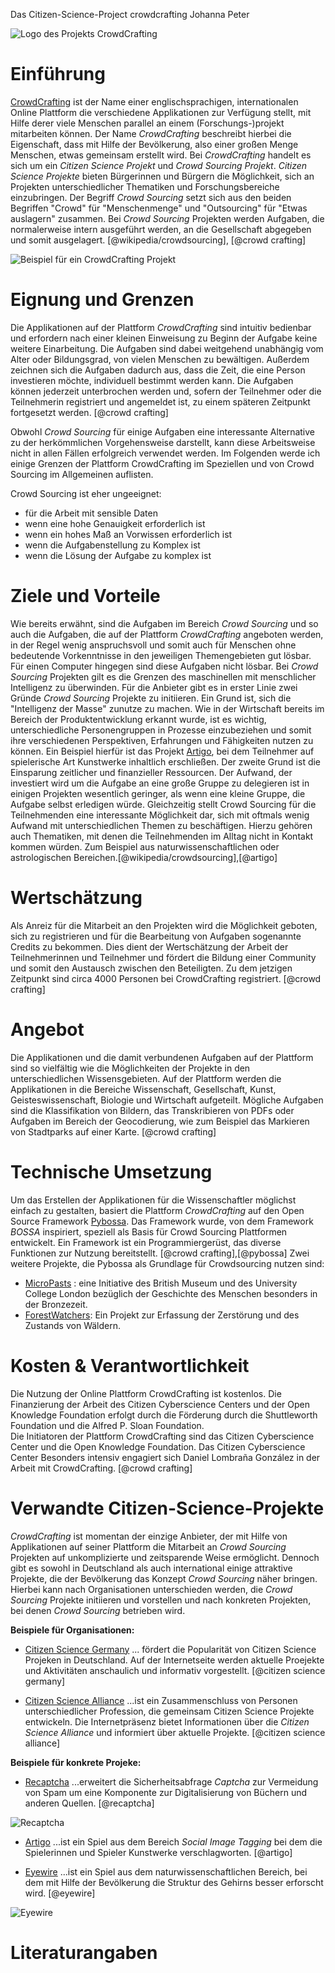 Das Citizen-Science-Project crowdcrafting
Johanna Peter

![Logo des Projekts CrowdCrafting](images/crowdcraftinglogo.png "Logo CrowdCrafting")

# Einführung

[CrowdCrafting][1] ist der Name einer englischsprachigen, internationalen Online Plattform die verschiedene Applikationen zur Verfügung stellt, mit Hilfe derer viele Menschen parallel an einem (Forschungs-)projekt mitarbeiten können.  Der Name *CrowdCrafting* beschreibt hierbei die Eigenschaft, dass mit Hilfe der Bevölkerung, also einer großen Menge Menschen, etwas gemeinsam erstellt wird. Bei *CrowdCrafting* handelt es sich um ein *Citizen Science Projekt* und *Crowd Sourcing Projekt*. *Citizen Science Projekte* bieten Bürgerinnen und Bürgern die Möglichkeit, sich an Projekten unterschiedlicher Thematiken und Forschungsbereiche einzubringen.  Der Begriff *Crowd Sourcing* setzt sich aus den beiden Begriffen "Crowd" für "Menschenmenge" und "Outsourcing" für "Etwas auslagern" zusammen. Bei *Crowd Sourcing* Projekten werden Aufgaben, die normalerweise intern ausgeführt werden, an die Gesellschaft abgegeben und somit ausgelagert. [@wikipedia/crowdsourcing], [@crowd crafting]

![Beispiel für ein CrowdCrafting Projekt](images/crowdcraftingbsp.png "Beispiel CrowdCrafting")

# Eignung und Grenzen

Die Applikationen auf der Plattform *CrowdCrafting* sind intuitiv bedienbar und erfordern nach einer kleinen Einweisung zu Beginn der Aufgabe keine weitere Einarbeitung. Die Aufgaben sind dabei weitgehend unabhängig vom Alter oder Bildungsgrad, von vielen Menschen zu bewältigen. Außerdem zeichnen sich die Aufgaben dadurch aus, dass die Zeit, die eine Person investieren möchte, individuell bestimmt werden kann. Die Aufgaben können jederzeit unterbrochen werden und, sofern der Teilnehmer oder die Teilnehmerin registriert und angemeldet ist, zu einem späteren Zeitpunkt fortgesetzt werden. [@crowd crafting]

Obwohl *Crowd Sourcing* für einige Aufgaben eine interessante Alternative zu der herkömmlichen Vorgehensweise darstellt, kann diese Arbeitsweise nicht in allen Fällen erfolgreich verwendet werden. Im Folgenden werde ich einige Grenzen der Plattform CrowdCrafting im Speziellen und von Crowd Sourcing im Allgemeinen auflisten. 

Crowd Sourcing ist eher ungeeignet:

 - für die Arbeit mit sensible Daten
 - wenn eine hohe Genauigkeit erforderlich ist
 - wenn ein hohes Maß an Vorwissen erforderlich ist
 - wenn die Aufgabenstellung zu Komplex ist
 - wenn die Lösung der Aufgabe zu komplex ist 

# Ziele und Vorteile

Wie bereits erwähnt, sind die Aufgaben im Bereich *Crowd Sourcing* und so auch die Aufgaben, die auf der Plattform *CrowdCrafting* angeboten werden, in der Regel wenig anspruchsvoll und somit auch für Menschen ohne bedeutende Vorkenntnisse in den jeweiligen Themengebieten gut lösbar. Für einen Computer hingegen sind diese Aufgaben nicht lösbar. Bei *Crowd Sourcing* Projekten gilt es die Grenzen des maschinellen mit menschlicher Intelligenz zu überwinden. 
Für die Anbieter gibt es in erster Linie zwei Gründe *Crowd Sourcing* Projekte zu initiieren. Ein Grund ist, sich die "Intelligenz der Masse" zunutze zu machen. Wie in der Wirtschaft bereits im Bereich der Produktentwicklung erkannt wurde, ist es wichtig, unterschiedliche Personengruppen in Prozesse einzubeziehen und somit ihre verschiedenen Perspektiven, Erfahrungen und Fähigkeiten nutzen zu können. Ein Beispiel hierfür ist das Projekt [Artigo][2], bei dem Teilnehmer auf spielerische Art Kunstwerke inhaltlich erschließen. 
Der zweite Grund ist die Einsparung zeitlicher und finanzieller Ressourcen. Der Aufwand, der investiert wird um die Aufgabe an eine große Gruppe zu delegieren ist in einigen Projekten wesentlich geringer, als wenn eine kleine Gruppe, die Aufgabe selbst erledigen würde. 
Gleichzeitig stellt Crowd Sourcing für die Teilnehmenden eine interessante Möglichkeit dar, sich mit oftmals wenig Aufwand mit unterschiedlichen Themen zu beschäftigen. Hierzu gehören auch Thematiken, mit denen die Teilnehmenden im Alltag nicht in Kontakt kommen würden. Zum Beispiel aus naturwissenschaftlichen oder astrologischen Bereichen.[@wikipedia/crowdsourcing],[@artigo]


# Wertschätzung

Als Anreiz für die Mitarbeit an den Projekten wird die Möglichkeit geboten, sich zu registrieren und für die Bearbeitung von Aufgaben sogenannte Credits zu bekommen.  Dies dient der Wertschätzung der Arbeit der Teilnehmerinnen und Teilnehmer und fördert die Bildung einer Community und somit den Austausch zwischen den Beteiligten. Zu dem jetzigen Zeitpunkt sind circa 4000 Personen bei CrowdCrafting registriert. [@crowd crafting]


# Angebot

Die Applikationen und die damit verbundenen Aufgaben auf der Plattform sind so vielfältig wie die Möglichkeiten der Projekte in den unterschiedlichen Wissensgebieten. Auf der Plattform werden die Applikationen in die Bereiche Wissenschaft, Gesellschaft, Kunst, Geisteswissenschaft, Biologie und Wirtschaft aufgeteilt. 
Mögliche Aufgaben sind die Klassifikation von Bildern, das Transkribieren von PDFs oder Aufgaben im Bereich der Geocodierung, wie zum Beispiel das Markieren von Stadtparks auf einer Karte. [@crowd crafting]


# Technische Umsetzung

Um das Erstellen der Applikationen für die Wissenschaftler möglichst einfach zu gestalten, basiert die Plattform *CrowdCrafting* auf den Open Source Framework [Pybossa][3]. Das Framework wurde, von dem Framework *BOSSA* inspiriert, speziell als Basis für Crowd Sourcing Plattformen entwickelt. Ein Framework ist ein Programmiergerüst, das diverse Funktionen zur Nutzung bereitstellt. [@crowd crafting],[@pybossa]
Zwei weitere Projekte, die Pybossa als Grundlage für Crowdsourcing nutzen sind:

 - [MicroPasts][4] : eine Initiative des British Museum und des University College         London bezüglich der Geschichte des Menschen besonders in der Bronzezeit.
 - [ForestWatchers][5]: Ein Projekt zur Erfassung der Zerstörung und des Zustands von       Wäldern.
 

# Kosten & Verantwortlichkeit

Die Nutzung der Online Plattform CrowdCrafting ist kostenlos. Die Finanzierung der Arbeit des Citizen Cyberscience Centers und der Open Knowledge Foundation erfolgt durch die Förderung durch die Shuttleworth Foundation und die Alfred P. Sloan Foundation.  
Die Initiatoren der Plattform CrowdCrafting sind das Citizen Cyberscience Center und die Open Knowledge Foundation. Das Citizen Cyberscience Center Besonders intensiv engagiert sich Daniel Lombraña González in der Arbeit mit CrowdCrafting. [@crowd crafting]

# Verwandte Citizen-Science-Projekte

*CrowdCrafting* ist momentan der einzige Anbieter, der mit Hilfe von Applikationen auf seiner Plattform die Mitarbeit an *Crowd Sourcing* Projekten auf unkomplizierte und zeitsparende Weise ermöglicht. Dennoch gibt es sowohl in Deutschland als auch international  einige attraktive Projekte, die der Bevölkerung das Konzept *Crowd Sourcing* näher bringen. Hierbei kann nach Organisationen unterschieden werden, die *Crowd Sourcing* Projekte initiieren und vorstellen und nach konkreten Projekten, bei denen *Crowd Sourcing* betrieben wird. 

**Beispiele für Organisationen:**

 - [Citizen Science Germany][6]
 ... fördert die Popularität von Citizen Science Projeken in Deutschland. Auf der Internetseite werden aktuelle Proejekte und Aktivitäten anschaulich und informativ vorgestellt. [@citizen science germany]
 
 - [Citizen Science Alliance][7]
...ist ein Zusammenschluss von Personen unterschiedlicher Profession, die gemeinsam  Citizen Science Projekte entwickeln. Die Internetpräsenz bietet Informationen über die *Citizen Science Alliance* und informiert über aktuelle Projekte. [@citizen science alliance]
    
**Beispiele für konkrete Projeke:**

- [Recaptcha][8]
...erweitert die Sicherheitsabfrage *Captcha* zur Vermeidung von Spam um eine Komponente zur Digitalisierung von Büchern und anderen Quellen. [@recaptcha]

![Recaptcha](images/recaptcha.png "Recaptcha")

- [Artigo][9]
...ist ein Spiel aus dem Bereich *Social Image Tagging* bei dem die Spielerinnen und Spieler Kunstwerke verschlagworten. [@artigo]

- [Eyewire][10] 
...ist ein Spiel aus dem naturwissenschaftlichen Bereich, bei dem mit Hilfe der Bevölkerung die Struktur des Gehirns besser erforscht wird. [@eyewire]

![Eyewire](images/eyewire.png "Eyewire")

# Literaturangaben


  [1]: http://crowdcrafting.org/app/category/featured/
  [2]: https://www.artigo.org/
  [3]: http://pybossa.com/
  [4]: http://crowdsourced.micropasts.org/%22Micropasts%22
  [5]: http://forestwatchers.net/%22Forestwatchers%22
  [6]: http://www.citizen-science-germany.de/
  [7]: http://www.citizensciencealliance.org/
  [8]: https://www.google.com/recaptcha/intro/index.html
  [9]: https://www.artigo.org/
  [10]: https://eyewire.org/signup